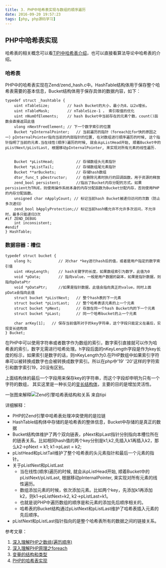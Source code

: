```yaml
---
title: 3. PHP中哈希表实现与数组的顺序遍历
date: 2016-09-20 19:57:23
tags: [php, php源码学习]
---
```

## PHP中哈希表实现

哈希表的相关概念可以看[TIPI中哈希表介绍](http://www.php-internals.com/book/?p=chapt03/03-01-01-hashtable)，也可以直接看算法导论中哈希表的介绍。

### 哈希表

PHP中的哈希表实现在Zend/zend_hash.c中。HashTable结构体用于保存整个哈希表需要的基本信息，Bucket结构体用于保存具体的数据内容，如下：

	typedef struct _hashtable { 
	    uint nTableSize;        // hash Bucket的大小，最小为8，以2x增长。
	    uint nTableMask;        // nTableSize-1 ， 索引取值的优化
	    uint nNumOfElements;    // hash Bucket中当前存在的元素个数，count()函数会直接返回此值 
	    ulong nNextFreeElement; // 下一个数字索引的位置
	    Bucket *pInternalPointer;   // 当前遍历的指针（foreach比for快的原因之一）pInternalPointer指向当前的内部指针的位置, 在对数组进行顺序遍历的时候, 这个指针指明了当前的元素.当在线性(顺序)遍历的时候, 就会从pListHead开始, 顺着Bucket中的pListNext/pListLast, 根据移动pInternalPointer, 来实现对所有元素的线性遍历.


	    Bucket *pListHead;          // 存储数组头元素指针
	    Bucket *pListTail;          // 存储数组尾元素指针
	    Bucket **arBuckets;         // 存储hash数组
	    dtor_func_t pDestructor;    // 在删除元素时执行的回调函数，用于资源的释放
	    zend_bool persistent;       //指出了Bucket内存分配的方式。如果persisient为TRUE，则使用操作系统本身的内存分配函数为Bucket分配内存，否则使用PHP的内存分配函数。
	    unsigned char nApplyCount; // 标记当前hash Bucket被递归访问的次数（防止多次递归）
	    zend_bool bApplyProtection;// 标记当前hash桶允许不允许多次访问，不允许时，最多只能递归3次
	#if ZEND_DEBUG
	    int inconsistent;
	#endif
	} HashTable;

### 数据容器：槽位

	typedef struct bucket {
	    ulong h;            // 对char *key进行hash后的值，或者是用户指定的数字索引值
	    uint nKeyLength;    // hash关键字的长度，如果数组索引为数字，此值为0
	    void *pData;        // 指向value，一般是用户数据的副本，如果是指针数据，则指向pDataPtr
	    void *pDataPtr;     //如果是指针数据，此值会指向真正的value，同时上面pData会指向此值
	    struct bucket *pListNext;   // 整个hash表的下一元素
	    struct bucket *pListLast;   // 整个哈希表该元素的上一个元素
	    struct bucket *pNext;       // 存放在同一个hash Bucket内的下一个元素
	    struct bucket *pLast;       // 同一个哈希bucket的上一个元素
	   
	    char arKey[1];   // 保存当前值所对于的key字符串，这个字段只能定义在最后，实现变长结构体            
	} Bucket;
	
	
在PHP中可以使用字符串或者数字作为数组的索引，数字索引直接就可以作为哈希表的索引，数字无需进行哈希处理。h字段后面的nKeyLength字段是作为key长度的标示，如果索引是数字的话，则nKeyLength为0.在PHP数组中如果索引字符串可以被转换成数字也会被转换成数字索引。所以在php中'19' '20'这样的字符索引和数字索引19，20没有区别。

上面结构体的最后一个字段用来保存key的字符串，而这个字段却申明为只有一个字符的数组， 其实这里是一种长见的[变长结构体](http://stackoverflow.com/a/4690976/319672)，主要的目的是增加灵活性。

一张图来解释![Zend引擎哈希表结构和关系 来自tipi](http://www.php-internals.com/images/book/chapt03/03-01-02-zend_hashtable.png)

详细解释：
+ PHP的Zend引擎中哈希表处理冲突使用的是拉链
+ HashTable结构体中存储的是哈希表的整体信息，Bucket中存储的是真正的数据
+ Bucket结构体维护了两个双向链表，pNext和pLast指针分别指向本槽位所在的链表关系。比如相同hash值的两个key分别是k1,k2,先插入k1再插入k2，那么k2->pNext = k1; k1->pLast = k2;
+ pListHead和pListTail维护了整个哈希表的头元素指针和最后一个元素的指针。
+ 关于pListNext和pListLast
	+ 当在线性(顺序)遍历的时候, 就会从pListHead开始, 顺着Bucket中的pListNext/pListLast, 根据移动pInternalPointer, 来实现对所有元素的线性遍历。
	+ 数组添加元素的时候，依次添加元素。比如两个key，先添加k1再添加k2，则k1->pListNext=k2, k2->pListLast=k1。
	+ 也就是说PHP中遍历数组的顺序是和元素的添加先后顺序相关的。
	+ 哈希表的Bucket结构通过pListNext和pListLast维护了哈希表插入元素的先后顺序。
+ pListNext和pListLast指针指向的是整个哈希表所有的数据之间的链接关系。

参考文章：
1. [深入理解PHP之数组(遍历顺序)](http://www.laruence.com/2009/08/23/1065.html)
2. [深入理解PHP原理之foreach](http://www.laruence.com/2008/11/20/630.html)
3. [变量的结构和类型](http://www.php-internals.com/book/?p=chapt03/03-01-00-variables-structure)
4. [PHP的哈希表实现](http://www.php-internals.com/book/?p=chapt03/03-01-02-hashtable-in-php)
